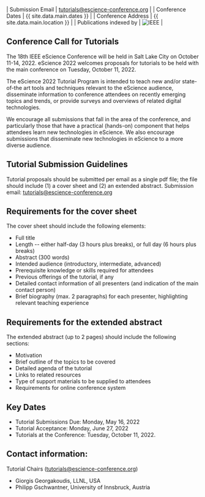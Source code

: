 | Submission Email        | tutorials@escience-conference.org |
| Conference Dates        | {{ site.data.main.dates }} |
| Conference Address      | {{ site.data.main.location }} |
| Publications indexed by | <img src="{{ site.baseurl }}/images/ieee.png" alt="IEEE" /> |

## Conference Call for Tutorials

The 18th IEEE eScience Conference will be held in Salt Lake City on October 11-14, 2022. eScience 2022 welcomes proposals for tutorials to be held with the main conference on Tuesday, October 11, 2022.
 
The eScience 2022 Tutorial Program is intended to teach new and/or state-of-the art tools and techniques relevant to the eScience audience, disseminate information to conference attendees on recently emerging topics and trends, or provide surveys and overviews of related digital technologies.
 
We encourage all submissions that fall in the area of the conference, and particularly those that have a practical (hands-on) component that helps attendees learn new technologies in eScience. We also encourage submissions that disseminate new technologies in eScience to a more diverse audience. 

## Tutorial Submission Guidelines
Tutorial proposals should be submitted per email as a single pdf file; the file should include (1) a cover sheet and (2) an extended abstract.
Submission email: tutorials@escience-conference.org

## Requirements for the cover sheet
The cover sheet should include the following elements:
- Full title 
- Length -- either half-day (3 hours plus breaks), or full day (6 hours plus breaks) 
- Abstract (300 words)
- Intended audience (introductory, intermediate, advanced) 
- Prerequisite knowledge or skills required for attendees 
- Previous offerings of the tutorial, if any
- Detailed contact information of all presenters (and indication of the main contact person)
- Brief biography (max. 2 paragraphs) for each presenter, highlighting relevant teaching experience

## Requirements for the extended abstract
The extended abstract (up to 2 pages) should include the following sections:
- Motivation
- Brief outline of the topics to be covered
- Detailed agenda of the tutorial
- Links to related resources
- Type of support materials to be supplied to attendees
- Requirements for online conference system
 
## Key Dates
- Tutorial Submissions Due: Monday, May 16, 2022
- Tutorial Acceptance: Monday, June 27, 2022
- Tutorials at the Conference:  Tuesday, October 11, 2022.
 
## Contact information:

Tutorial Chairs (tutorials@escience-conference.org)
- Giorgis Georgakoudis, LLNL, USA
- Philipp Gschwantner, University of Innsbruck, Austria 


